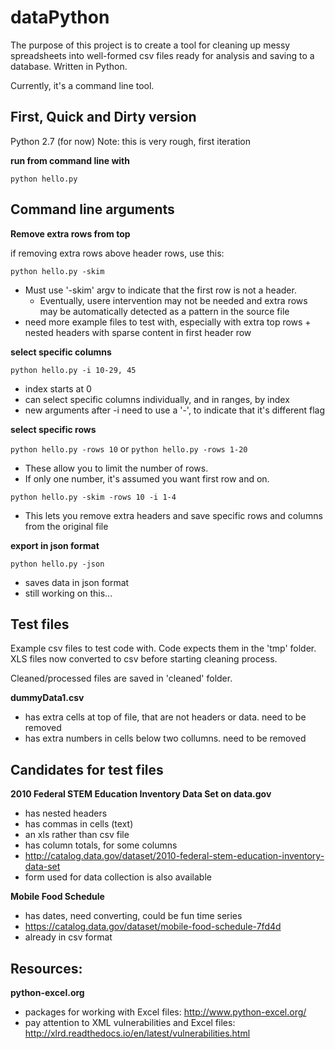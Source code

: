# dataPython

The purpose of this project is to create a tool for cleaning up messy spreadsheets into well-formed csv files ready for analysis and saving to a database. Written in Python.

Currently, it's a command line tool.

## First, Quick and Dirty version
Python 2.7 (for now)
Note: this is very rough, first iteration

**run from command line with**

```python hello.py```

## Command line arguments

**Remove extra rows from top**

if removing extra rows above header rows, use this:

```python hello.py -skim```

* Must use '-skim' argv to indicate that the first row is not a header. 
	* Eventually, usere intervention may not be needed and extra rows may be automatically detected as a pattern in the source file
* need more example files to test with, especially with extra top rows + nested headers with sparse content in first header row


**select specific columns**

```python hello.py -i 10-29, 45```

* index starts at 0 
* can select specific columns individually, and in ranges, by index
* new arguments after -i need to use a '-', to indicate that it's different flag

**select specific rows**

```python hello.py -rows 10``` or ```python hello.py -rows 1-20```
* These allow you to limit the number of rows. 
* If only one number, it's assumed you want first row and on.

```python hello.py -skim -rows 10 -i 1-4```
* This lets you remove extra headers and save specific rows and columns from the original file


**export in json format**

```python hello.py -json```
* saves data in json format
* still working on this...




## Test files
Example csv files to test code with. Code expects them in the 'tmp' folder.
XLS files now converted to csv before starting cleaning process.

Cleaned/processed files are saved in 'cleaned' folder.

**dummyData1.csv**
* has extra cells at top of file, that are not headers or data. need to be removed
* has extra numbers in cells below two collumns. need to be removed 

## Candidates for test files
**2010 Federal STEM Education Inventory Data Set on data.gov**
* has nested headers
* has commas in cells (text)
* an xls rather than csv file
* has column totals, for some columns
* http://catalog.data.gov/dataset/2010-federal-stem-education-inventory-data-set
* form used for data collection is also available

**Mobile Food Schedule**
* has dates, need converting, could be fun time series
* https://catalog.data.gov/dataset/mobile-food-schedule-7fd4d
* already in csv format



## Resources:
**python-excel.org**
* packages for working with Excel files: http://www.python-excel.org/
* pay attention to XML vulnerabilities and Excel files: http://xlrd.readthedocs.io/en/latest/vulnerabilities.html


